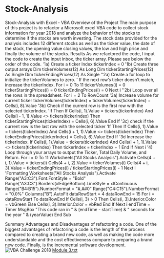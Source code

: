# Stock-Analysis
Stock-Analysis with Excel - VBA
Overview of the Project
The main purpose of this project is to refactor a Microsoft excel VBA code to collect stock information for year 2018 and analyze the behavior of the stocks to determine if the stocks are worth investing. 
The stock data provided for the analysis includes 12 different stocks as well as the ticker value, the date of the stock, the opening value closing values, the low and high price and finally the volume of the stocks. 
Results 
As we refactored the code, I input the code to create the input inbox, the ticker array. 
Please see below the order of the code. 
'1a) Create a ticker Index
tickerIndex = 0
'1b) Create three output arrays
Dim tickerVolumes(12) As Long
Dim tickerStartingPrices(12) As Single
Dim tickerEndingPrices(12) As Single
''2a) Create a for loop to initialize the tickerVolumes to zero.
' If the next row’s ticker doesn’t match, increase the tickerIndex.
For i = 0 To 11
tickerVolumes(i) = 0
tickerStartingPrices(i) = 0
tickerEndingPrices(i) = 0
Next i
''2b) Loop over all the rows in the spreadsheet.
For i = 2 To RowCount
'3a) Increase volume for current ticker
tickerVolumes(tickerIndex) = tickerVolumes(tickerIndex) + Cells(i, 8).Value
'3b) Check if the current row is the first row with the selected tickerIndex.
'If  Then
If Cells(i, 1).Value = tickers(tickerIndex) And Cells(i - 1, 1).Value <> tickers(tickerIndex) Then
tickerStartingPrices(tickerIndex) = Cells(i, 6).Value
End If
'3c) check if the current row is the last row with the selected ticker
'If  Then
If Cells(i, 1).Value = tickers(tickerIndex) And Cells(i + 1, 1).Value <> tickers(tickerIndex) Then
tickerEndingPrices(tickerIndex) = Cells(i, 6).Value
End If
'3d Increase the tickerIndex.
If Cells(i, 1).Value = tickers(tickerIndex) And Cells(i + 1, 1).Value <> tickers(tickerIndex) Then
tickerIndex = tickerIndex + 1
End If
Next i
'4) Loop through your arrays to output the Ticker, Total Daily Volume, and Return.
For i = 0 To 11
Worksheets("All Stocks Analysis").Activate
Cells(4 + i, 1).Value = tickers(i)
Cells(4 + i, 2).Value = tickerVolumes(i)
Cells(4 + i, 3).Value = tickerEndingPrices(i) / tickerStartingPrices(i) - 1
Next i
'Formatting
Worksheets("All Stocks Analysis").Activate
Range("A3:C3").Font.FontStyle = "Bold"
Range("A3:C3").Borders(xlEdgeBottom).LineStyle = xlContinuous
Range("B4:B15").NumberFormat = "#,##0"
Range("C4:C15").NumberFormat = "0.0%"
Columns("B").AutoFit
dataRowStart = 4
dataRowEnd = 15
For i = dataRowStart To dataRowEnd
If Cells(i, 3) > 0 Then
Cells(i, 3).Interior.Color = vbGreen
Else
Cells(i, 3).Interior.Color = vbRed
End If
Next i
endTime = Timer
MsgBox "This code ran in " & (endTime - startTime) & " seconds for the year " & (yearValue)
End Sub

Summary 
Advantages and Disadvantages of refactoring a code. 
One of the biggest advantages of refactoring a code is the length of the process compared to creating a brand new code, as well as making the code more understandable and the cost effectiveness compare to preparing a brand new code. Finally, is the incremental software development. 
![VBA Challenge 2018](https://user-images.githubusercontent.com/115121417/202344911-43bfa531-432b-4bab-b8d0-671ccc998e80.JPG)
[Module 3.txt](https://github.com/yzurita1925/Stock-Analysis/files/10027395/Module.3.txt)
